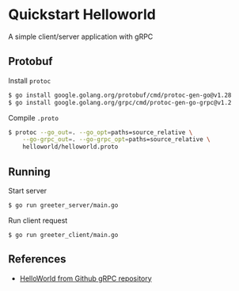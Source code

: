 # Quickstart Helloworld

A simple client/server application with gRPC

## Protobuf

Install `protoc`

```sh
$ go install google.golang.org/protobuf/cmd/protoc-gen-go@v1.28
$ go install google.golang.org/grpc/cmd/protoc-gen-go-grpc@v1.2
```

Compile `.proto`

```sh
$ protoc --go_out=. --go_opt=paths=source_relative \
    --go-grpc_out=. --go-grpc_opt=paths=source_relative \
    helloworld/helloworld.proto
```

## Running

Start server

```sh
$ go run greeter_server/main.go
```

Run client request

```shell
$ go run greeter_client/main.go
```

## References

- [HelloWorld from Github gRPC repository](https://github.com/grpc/grpc-go/tree/master/examples/helloworld)
